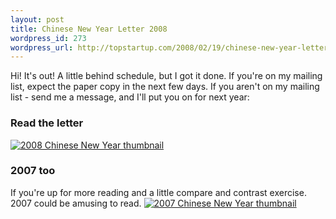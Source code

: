 ```yaml
--- 
layout: post
title: Chinese New Year Letter 2008
wordpress_id: 273
wordpress_url: http://topstartup.com/2008/02/19/chinese-new-year-letter-2008/
---
```

Hi! It's out! A little behind schedule, but I got it done. If you're on my mailing list, expect the paper copy in the next few days. If you aren't on my mailing list - send me a message, and I'll put you on for next year:
<h3>Read the letter</h3>
<a href='http://topstartup.com/wp-content/uploads/2008/02/2008-chinese-new-year-letter.pdf' title='2008 Chinese New Year Letter'><img src='http://topstartup.com/wp-content/uploads/2008/02/2008-chinese-new-year.png' alt='2008 Chinese New Year thumbnail' /></a>

<h3>2007 too</h3>
If you're up for more reading and a little compare and contrast exercise. 2007 could be amusing to read.
<a href='http://topstartup.com/wp-content/uploads/2008/02/2007-chinese-new-year-letter.pdf' title='2007-chinese-new-year-letter.pdf'><img src='http://topstartup.com/wp-content/uploads/2008/02/2007-chinese-new-year.png' alt='2007 Chinese New Year thumbnail' /></a>

